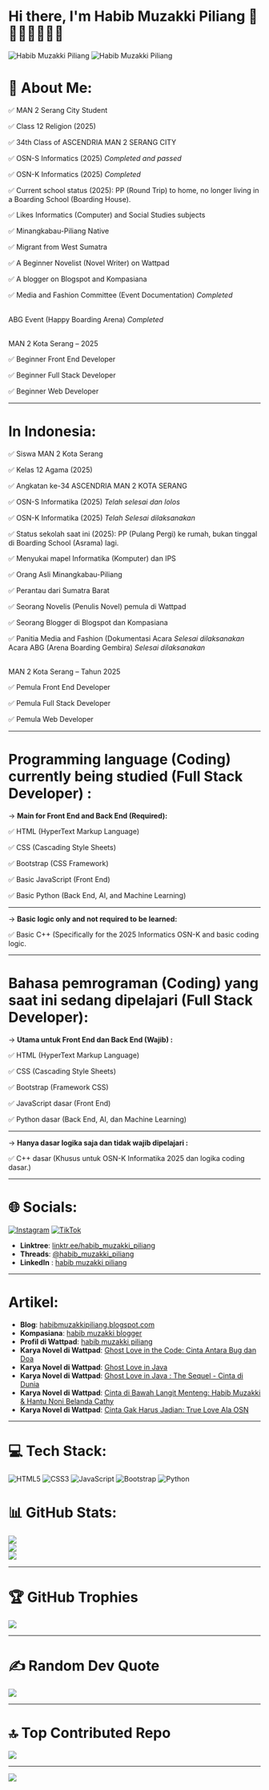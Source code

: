 # Hi there, I'm Habib Muzakki Piliang 👏👏👏👏👏👏👏

![Habib Muzakki Piliang](./github-header-image%20(1).png)
![Habib Muzakki Piliang](./logo%20habib.jpg)

# 💫 About Me:
✅ MAN 2 Serang City Student<br>

✅ Class 12 Religion (2025)<br> 

✅ 34th Class of ASCENDRIA MAN 2 SERANG CITY<br> 

✅ OSN-S Informatics (2025) *Completed and passed*<br>

✅ OSN-K Informatics (2025) *Completed*<br> 

✅ Current school status (2025): PP (Round Trip) to home, no longer living in a Boarding School (Boarding House).<br> 

✅ Likes Informatics (Computer) and Social Studies subjects<br> 

✅ Minangkabau-Piliang Native<br> 

✅ Migrant from West Sumatra<br> 

✅ A Beginner Novelist (Novel Writer) on Wattpad<br> 

✅ A blogger on Blogspot and Kompasiana<br> 

✅ Media and Fashion Committee (Event Documentation) *Completed*

<br> ABG Event (Happy Boarding Arena) *Completed*

<br> MAN 2 Kota Serang – 2025<br> 

✅ Beginner Front End Developer<br> 

✅ Beginner Full Stack Developer<br> 

✅ Beginner Web Developer

* * *

# In Indonesia:
✅ Siswa MAN 2 Kota Serang<br> 

✅ Kelas 12 Agama (2025)<br> 

✅ Angkatan ke-34 ASCENDRIA MAN 2 KOTA SERANG<br> 

✅ OSN-S Informatika (2025) *Telah selesai dan lolos*<br> 

✅ OSN-K Informatika (2025) *Telah Selesai dilaksanakan*<br> 

✅ Status sekolah saat ini (2025): PP (Pulang Pergi) ke rumah, bukan tinggal di Boarding School (Asrama) lagi.<br> 

✅ Menyukai mapel Informatika (Komputer) dan IPS<br> 

✅ Orang Asli Minangkabau-Piliang<br> 

✅ Perantau dari Sumatra Barat<br> 

✅ Seorang Novelis (Penulis Novel) pemula di Wattpad<br> 

✅ Seorang Blogger di Blogspot dan Kompasiana<br> 

✅ Panitia Media and Fashion (Dokumentasi Acara *Selesai dilaksanakan*<br> Acara ABG (Arena Boarding Gembira) *Selesai dilaksanakan*

<br> MAN 2 Kota Serang – Tahun 2025<br> 

✅ Pemula Front End Developer<br> 

✅ Pemula Full Stack Developer<br> 

✅ Pemula Web Developer

* * *

# Programming language (Coding) currently being studied (Full Stack Developer) :

→ **Main for Front End and Back End (Required):**

✅ HTML (HyperText Markup Language)

✅ CSS (Cascading Style Sheets)

✅ Bootstrap (CSS Framework)

✅ Basic JavaScript (Front End)

✅ Basic Python (Back End, AI, and Machine Learning)

* * *

→ **Basic logic only and not required to be learned:**

✅ Basic C++ (Specifically for the 2025 Informatics OSN-K and basic coding logic.

* * *

# Bahasa pemrograman (Coding) yang saat ini sedang dipelajari (Full Stack Developer):

→ **Utama untuk Front End dan Back End (Wajib) :**

✅ HTML (HyperText Markup Language)

✅ CSS (Cascading Style Sheets)

✅ Bootstrap (Framework CSS)

✅ JavaScript dasar (Front End)

✅ Python dasar (Back End, AI, dan Machine Learning)

* * *

→ **Hanya dasar logika saja dan tidak wajib dipelajari :**

✅ C++ dasar (Khusus untuk OSN-K Informatika 2025 dan logika coding dasar.)

* * *

# 🌐 Socials:
[![Instagram](https://img.shields.io/badge/Instagram-%23E4405F.svg?logo=Instagram&logoColor=white)](https://instagram.com/habib_muzakki_piliang) [![TikTok](https://img.shields.io/badge/TikTok-%23000000.svg?logo=TikTok&logoColor=white)](https://tiktok.com/@habib_muzakki_piliang22) 
- **Linktree**: [linktr.ee/habib_muzakki_piliang](https://linktr.ee/habib_muzakki_piliang)
- **Threads**: [@habib_muzakki_piliang](https://www.threads.net/@habib_muzakki_piliang)
- **LinkedIn** : [habib muzakki piliang](https://www.linkedin.com/in/habib-muzakki-piliang-15978b315?utm_source=share&utm_campaign=share_via&utm_content=profile&utm_medium=android_app)

* * *

# Artikel:
- **Blog**: [habibmuzakkipiliang.blogspot.com](https://habibmuzakkipiliang.blogspot.com/)
- **Kompasiana**: [habib muzakki blogger](https://www.kompasiana.com/habibmuzakki3305)
- **Profil di Wattpad**: [habib muzakki piliang](https://www.wattpad.com/user/habib_muzakki)
- **Karya Novel di Wattpad**: [Ghost Love in the Code: Cinta Antara Bug dan Doa](https://www.wattpad.com/story/395495837-ghost-love-in-the-code-cinta-antara-bug-dan-doa?utm_source=android&utm_medium=link&utm_content=story_info&wp_page=story_details_button&wp_uname=habib_muzakki)
- **Karya Novel di Wattpad**: [Ghost Love in Java](https://www.wattpad.com/story/395648296-ghost-love-in-java?utm_source=android&utm_medium=link&utm_content=story_info&wp_page=story_details_button&wp_uname=habib_muzakki)
- **Karya Novel di Wattpad**: [Ghost Love in Java : The Sequel - Cinta di Dunia](https://www.wattpad.com/story/395760661-ghost-love-in-java-the-sequel-cinta-di-dunia)
- **Karya Novel di Wattpad**: [Cinta di Bawah Langit Menteng: Habib Muzakki & Hantu Noni Belanda Cathy](https://www.wattpad.com/story/395895687-cinta-di-bawah-langit-menteng-habib-muzakki-hantu)
- **Karya Novel di Wattpad**: [Cinta Gak Harus Jadian: True Love Ala OSN](https://www.wattpad.com/story/397162907-cinta-gak-harus-jadian-true-love-ala-osn)

* * *

# 💻 Tech Stack:
![HTML5](https://img.shields.io/badge/html5-%23E34F26.svg?style=for-the-badge&logo=html5&logoColor=white) ![CSS3](https://img.shields.io/badge/css3-%231572B6.svg?style=for-the-badge&logo=css3&logoColor=white) ![JavaScript](https://img.shields.io/badge/javascript-%23323330.svg?style=for-the-badge&logo=javascript&logoColor=%23F7DF1E) ![Bootstrap](https://img.shields.io/badge/bootstrap-%238511FA.svg?style=for-the-badge&logo=bootstrap&logoColor=white)
![Python](https://img.shields.io/badge/python-3670A0?style=for-the-badge&logo=python&logoColor=ffdd54)
# 📊 GitHub Stats:
![](https://github-readme-stats.vercel.app/api?username=habibmuzakkipiliang&theme=github_dark&hide_border=false&include_all_commits=true&count_private=false)<br/>
![](https://nirzak-streak-stats.vercel.app/?user=habibmuzakkipiliang&theme=github_dark&hide_border=false)<br/>
![](https://github-readme-stats.vercel.app/api/top-langs/?username=habibmuzakkipiliang&theme=github_dark&hide_border=false&include_all_commits=true&count_private=false&layout=compact)

* * *

# 🏆 GitHub Trophies
![](https://github-profile-trophy.vercel.app/?username=habibmuzakkipiliang&theme=radical&no-frame=false&no-bg=false&margin-w=4)

* * *

# ✍️ Random Dev Quote
![](https://quotes-github-readme.vercel.app/api?type=horizontal&theme=radical)

* * *

# 🔝 Top Contributed Repo
![](https://github-contributor-stats.vercel.app/api?username=habibmuzakkipiliang&limit=5&theme=dark&combine_all_yearly_contributions=true)

---
[![](https://visitcount.itsvg.in/api?id=habibmuzakkipiliang&icon=0&color=0)](https://visitcount.itsvg.in)

<!-- Proudly created with GPRM ( https://gprm.itsvg.in ) -->
